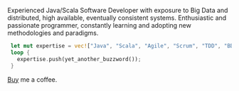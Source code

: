 Experienced Java/Scala Software Developer with exposure to Big Data and distributed, high available, eventually consistent systems. Enthusiastic and passionate programmer, constantly learning and adopting new methodologies and paradigms.

```rust
 let mut expertise = vec!["Java", "Scala", "Agile", "Scrum", "TDD", "BDD", "DDD", "SOA", "REST", "CI/CD", "IoC/DI", "Spark", "Kafka", "Cassandra", "Hadoop", "HDFS"];
 loop {
   expertise.push(yet_another_buzzword());
 }
```

[Buy](https://paypal.me/vitalys?locale.x=en_GB) me a coffee.
